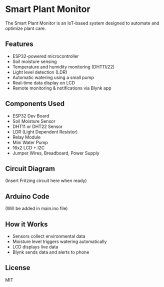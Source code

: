 # Smart Plant Monitor

The Smart Plant Monitor is an IoT-based system designed to automate and optimize plant care.

## Features
- ESP32-powered microcontroller
- Soil moisture sensing
- Temperature and humidity monitoring (DHT11/22)
- Light level detection (LDR)
- Automatic watering using a small pump
- Real-time data display on LCD
- Remote monitoring & notifications via Blynk app

## Components Used
- ESP32 Dev Board
- Soil Moisture Sensor
- DHT11 or DHT22 Sensor
- LDR (Light Dependent Resistor)
- Relay Module
- Mini Water Pump
- 16x2 LCD + I2C
- Jumper Wires, Breadboard, Power Supply

## Circuit Diagram
(Insert Fritzing circuit here when ready)

## Arduino Code
(Will be added in main.ino file)

## How it Works
- Sensors collect environmental data
- Moisture level triggers watering automatically
- LCD displays live data
- Blynk sends data and alerts to phone

## License
MIT
